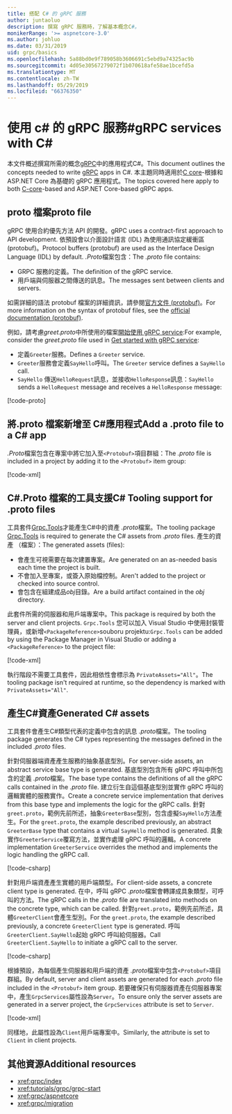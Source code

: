 ```yaml
---
title: 搭配 C# 的 gRPC 服務
author: juntaoluo
description: 撰寫 gRPC 服務時，了解基本概念C#。
monikerRange: '>= aspnetcore-3.0'
ms.author: johluo
ms.date: 03/31/2019
uid: grpc/basics
ms.openlocfilehash: 5a88bd0e9f789058b3606691c5ebd9a74325ac9b
ms.sourcegitcommit: 4d05e30567279072f1b070618afe58ae1bcefd5a
ms.translationtype: MT
ms.contentlocale: zh-TW
ms.lasthandoff: 05/29/2019
ms.locfileid: "66376350"
---
```

# <a name="grpc-services-with-c"></a><span data-ttu-id="091ab-103">使用 c# 的 gRPC 服務\#</span><span class="sxs-lookup"><span data-stu-id="091ab-103">gRPC services with C\#</span></span>

<span data-ttu-id="091ab-104">本文件概述撰寫所需的概念[gRPC](https://grpc.io/docs/guides/)中的應用程式C#。</span><span class="sxs-lookup"><span data-stu-id="091ab-104">This document outlines the concepts needed to write [gRPC](https://grpc.io/docs/guides/) apps in C#.</span></span> <span data-ttu-id="091ab-105">本主題同時適用於[C core](https://grpc.io/blog/grpc-stacks)-根據和 ASP.NET Core 為基礎的 gRPC 應用程式。</span><span class="sxs-lookup"><span data-stu-id="091ab-105">The topics covered here apply to both [C-core](https://grpc.io/blog/grpc-stacks)-based and ASP.NET Core-based gRPC apps.</span></span>

## <a name="proto-file"></a><span data-ttu-id="091ab-106">proto 檔案</span><span class="sxs-lookup"><span data-stu-id="091ab-106">proto file</span></span>

<span data-ttu-id="091ab-107">gRPC 使用合約優先方法 API 的開發。</span><span class="sxs-lookup"><span data-stu-id="091ab-107">gRPC uses a contract-first approach to API development.</span></span> <span data-ttu-id="091ab-108">依預設會以介面設計語言 (IDL) 為使用通訊協定緩衝區 (protobuf)。</span><span class="sxs-lookup"><span data-stu-id="091ab-108">Protocol buffers (protobuf) are used as the Interface Design Language (IDL) by default.</span></span> <span data-ttu-id="091ab-109">*.Proto*檔案包含：</span><span class="sxs-lookup"><span data-stu-id="091ab-109">The *.proto* file contains:</span></span>

* <span data-ttu-id="091ab-110">GRPC 服務的定義。</span><span class="sxs-lookup"><span data-stu-id="091ab-110">The definition of the gRPC service.</span></span>
* <span data-ttu-id="091ab-111">用戶端與伺服器之間傳送的訊息。</span><span class="sxs-lookup"><span data-stu-id="091ab-111">The messages sent between clients and servers.</span></span>

<span data-ttu-id="091ab-112">如需詳細的語法 protobuf 檔案的詳細資訊，請參閱[官方文件 (protobuf)](https://developers.google.com/protocol-buffers/docs/proto3)。</span><span class="sxs-lookup"><span data-stu-id="091ab-112">For more information on the syntax of protobuf files, see the [official documentation (protobuf)](https://developers.google.com/protocol-buffers/docs/proto3).</span></span>

<span data-ttu-id="091ab-113">例如，請考慮*greet.proto*中所使用的檔案[開始使用 gRPC service](xref:tutorials/grpc/grpc-start):</span><span class="sxs-lookup"><span data-stu-id="091ab-113">For example, consider the *greet.proto* file used in [Get started with gRPC service](xref:tutorials/grpc/grpc-start):</span></span>

* <span data-ttu-id="091ab-114">定義`Greeter`服務。</span><span class="sxs-lookup"><span data-stu-id="091ab-114">Defines a `Greeter` service.</span></span>
* <span data-ttu-id="091ab-115">`Greeter`服務會定義`SayHello`呼叫。</span><span class="sxs-lookup"><span data-stu-id="091ab-115">The `Greeter` service defines a `SayHello` call.</span></span>
* <span data-ttu-id="091ab-116">`SayHello` 傳送`HelloRequest`訊息，並接收`HelloResponse`訊息：</span><span class="sxs-lookup"><span data-stu-id="091ab-116">`SayHello` sends a `HelloRequest` message and receives a `HelloResponse` message:</span></span>

[!code-proto[](~/tutorials//grpc/grpc-start/sample/GrpcGreeter/Protos/greet.proto)]

## <a name="add-a-proto-file-to-a-c-app"></a><span data-ttu-id="091ab-117">將.proto 檔案新增至 C\#應用程式</span><span class="sxs-lookup"><span data-stu-id="091ab-117">Add a .proto file to a C\# app</span></span>

<span data-ttu-id="091ab-118">*.Proto*檔案包含在專案中將它加入至`<Protobuf>`項目群組：</span><span class="sxs-lookup"><span data-stu-id="091ab-118">The *.proto* file is included in a project by adding it to the `<Protobuf>` item group:</span></span>

[!code-xml[](~/tutorials//grpc/grpc-start/sample/GrpcGreeter/GrpcGreeter.csproj?highlight=2&range=7-11)]

## <a name="c-tooling-support-for-proto-files"></a><span data-ttu-id="091ab-119">C#.Proto 檔案的工具支援</span><span class="sxs-lookup"><span data-stu-id="091ab-119">C# Tooling support for .proto files</span></span>

<span data-ttu-id="091ab-120">工具套件[Grpc.Tools](https://www.nuget.org/packages/Grpc.Tools/)才能產生C#中的資產 *.proto*檔案。</span><span class="sxs-lookup"><span data-stu-id="091ab-120">The tooling package [Grpc.Tools](https://www.nuget.org/packages/Grpc.Tools/) is required to generate the C# assets from *.proto* files.</span></span> <span data-ttu-id="091ab-121">產生的資產 （檔案）：</span><span class="sxs-lookup"><span data-stu-id="091ab-121">The generated assets (files):</span></span>

* <span data-ttu-id="091ab-122">會產生可視需要在每次建置專案。</span><span class="sxs-lookup"><span data-stu-id="091ab-122">Are generated on an as-needed basis each time the project is built.</span></span>
* <span data-ttu-id="091ab-123">不會加入至專案，或簽入原始檔控制。</span><span class="sxs-lookup"><span data-stu-id="091ab-123">Aren't added to the project or checked into source control.</span></span>
* <span data-ttu-id="091ab-124">會包含在組建成品*obj*目錄。</span><span class="sxs-lookup"><span data-stu-id="091ab-124">Are a build artifact contained in the *obj* directory.</span></span>

<span data-ttu-id="091ab-125">此套件所需的伺服器和用戶端專案中。</span><span class="sxs-lookup"><span data-stu-id="091ab-125">This package is required by both the server and client projects.</span></span> <span data-ttu-id="091ab-126">`Grpc.Tools` 您可以加入 Visual Studio 中使用封裝管理員，或新增`<PackageReference>`souboru projektu:</span><span class="sxs-lookup"><span data-stu-id="091ab-126">`Grpc.Tools` can be added by using the Package Manager in Visual Studio or adding a `<PackageReference>` to the project file:</span></span>

[!code-xml[](~/tutorials//grpc/grpc-start/sample/GrpcGreeter/GrpcGreeter.csproj?highlight=1&range=17)]

<span data-ttu-id="091ab-127">執行階段不需要工具套件，因此相依性會標示為 `PrivateAssets="All"`。</span><span class="sxs-lookup"><span data-stu-id="091ab-127">The tooling package isn't required at runtime, so the dependency is marked with `PrivateAssets="All"`.</span></span>

## <a name="generated-c-assets"></a><span data-ttu-id="091ab-128">產生C#資產</span><span class="sxs-lookup"><span data-stu-id="091ab-128">Generated C# assets</span></span>

<span data-ttu-id="091ab-129">工具套件會產生C#類型代表的定義中包含的訊息 *.proto*檔案。</span><span class="sxs-lookup"><span data-stu-id="091ab-129">The tooling package generates the C# types representing the messages defined in the included *.proto* files.</span></span>

<span data-ttu-id="091ab-130">針對伺服器端資產產生服務的抽象基底型別。</span><span class="sxs-lookup"><span data-stu-id="091ab-130">For server-side assets, an abstract service base type is generated.</span></span> <span data-ttu-id="091ab-131">基底型別包含所有 gRPC 呼叫中所包含的定義 *.proto*檔案。</span><span class="sxs-lookup"><span data-stu-id="091ab-131">The base type contains the definitions of all the gRPC calls contained in the *.proto* file.</span></span> <span data-ttu-id="091ab-132">建立衍生自這個基底型別並實作 gRPC 呼叫的邏輯實體的服務實作。</span><span class="sxs-lookup"><span data-stu-id="091ab-132">Create a concrete service implementation that derives from this base type and implements the logic for the gRPC calls.</span></span> <span data-ttu-id="091ab-133">針對`greet.proto`，範例先前所述，抽象`GreeterBase`型別，包含虛擬`SayHello`方法產生。</span><span class="sxs-lookup"><span data-stu-id="091ab-133">For the `greet.proto`, the example described previously, an abstract `GreeterBase` type that contains a virtual `SayHello` method is generated.</span></span> <span data-ttu-id="091ab-134">具象實作`GreeterService`覆寫方法，並實作處理 gRPC 呼叫的邏輯。</span><span class="sxs-lookup"><span data-stu-id="091ab-134">A concrete implementation `GreeterService` overrides the method and implements the logic handling the gRPC call.</span></span>

[!code-csharp[](~/tutorials//grpc/grpc-start/sample/GrpcGreeter/Services/GreeterService.cs?name=snippet)]

<span data-ttu-id="091ab-135">針對用戶端資產產生實體的用戶端類型。</span><span class="sxs-lookup"><span data-stu-id="091ab-135">For client-side assets, a concrete client type is generated.</span></span> <span data-ttu-id="091ab-136">在中，呼叫 gRPC *.proto*檔案會轉譯成具象類型，可呼叫的方法。</span><span class="sxs-lookup"><span data-stu-id="091ab-136">The gRPC calls in the *.proto* file are translated into methods on the concrete type, which can be called.</span></span> <span data-ttu-id="091ab-137">針對`greet.proto`，範例先前所述，具體`GreeterClient`會產生型別。</span><span class="sxs-lookup"><span data-stu-id="091ab-137">For the `greet.proto`, the example described previously, a concrete `GreeterClient` type is generated.</span></span> <span data-ttu-id="091ab-138">呼叫`GreeterClient.SayHello`起始 gRPC 呼叫給伺服器。</span><span class="sxs-lookup"><span data-stu-id="091ab-138">Call `GreeterClient.SayHello` to initiate a gRPC call to the server.</span></span>

[!code-csharp[](~/tutorials//grpc/grpc-start/sample/GrpcGreeterClient/Program.cs?highlight=5-8&name=snippet)]

<span data-ttu-id="091ab-139">根據預設，為每個產生伺服器和用戶端的資產 *.proto*檔案中包含`<Protobuf>`項目群組。</span><span class="sxs-lookup"><span data-stu-id="091ab-139">By default, server and client assets are generated for each *.proto* file included in the `<Protobuf>` item group.</span></span> <span data-ttu-id="091ab-140">若要確保只有伺服器資產在伺服器專案中，產生`GrpcServices`屬性設為`Server`。</span><span class="sxs-lookup"><span data-stu-id="091ab-140">To ensure only the server assets are generated in a server project, the `GrpcServices` attribute is set to `Server`.</span></span>

[!code-xml[](~/tutorials//grpc/grpc-start/sample/GrpcGreeter/GrpcGreeter.csproj?highlight=2&range=7-11)]

<span data-ttu-id="091ab-141">同樣地，此屬性設為`Client`用戶端專案中。</span><span class="sxs-lookup"><span data-stu-id="091ab-141">Similarly, the attribute is set to `Client` in client projects.</span></span>

## <a name="additional-resources"></a><span data-ttu-id="091ab-142">其他資源</span><span class="sxs-lookup"><span data-stu-id="091ab-142">Additional resources</span></span>

* <xref:grpc/index>
* <xref:tutorials/grpc/grpc-start>
* <xref:grpc/aspnetcore>
* <xref:grpc/migration>
